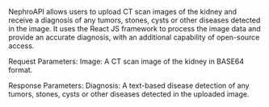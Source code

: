 NephroAPI allows users to upload CT scan images of the kidney and receive a diagnosis of any tumors, stones, cysts or other diseases detected in the image. 
It uses the React JS framework to process the image data and provide an accurate diagnosis, with an additional capability of open-source access.

Request Parameters:
Image: A CT scan image of the kidney in BASE64 format.

Response Parameters:
Diagnosis: A text-based disease detection of any tumors, stones, cysts or other diseases detected in the uploaded image.
